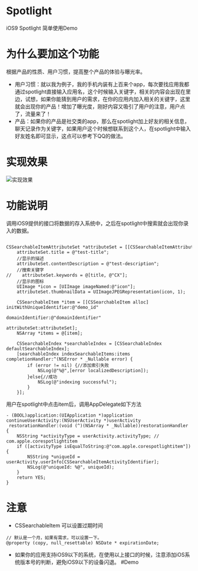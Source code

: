 # Spotlight
iOS9 Spotlight 简单使用Demo
# 为什么要加这个功能
根据产品的性质、用户习惯，提高整个产品的体验与曝光率。
- 用户习惯：就以我为例子，我的手机内装有上百来个app，每次要找应用我都通过spotlight直接输入应用名，这个时候输入关键字，相关的内容会出现在里边，试想，如果你能猜到用户的需求，在你的应用内加入相关的关键字，这里就会出现你的产品！增加了曝光度，刚好内容又吸引了用户的注意，用户点了，流量来了！
- 产品：如果你的产品是社交类的app，那么在spotlight加上好友的相关信息，聊天记录作为关键字，如果用户这个时候想联系到这个人，在spotlight中输入好友姓名即可显示，这点可以参考下QQ的做法。
# 实现效果
![实现效果](https://upload-images.jianshu.io/upload_images/2083012-5d1402032e7c4f04.png?imageMogr2/auto-orient/strip%7CimageView2/2/w/480)

# 功能说明
调用iOS9提供的接口将数据的存入系统中，之后在spotlight中搜索就会出现你录入的数据。

```
    CSSearchableItemAttributeSet *attributeSet = [[CSSearchableItemAttributeSet alloc] initWithItemContentType:@"Package"];
    attributeSet.title = @"test-title";
    //显示的描述
    attributeSet.contentDescription = @"test-description";
    //搜索关键字
//    attributeSet.keywords = @[title, @"CX"];
    //显示的图标
    UIImage *icon = [UIImage imageNamed:@"icon"];
    attributeSet.thumbnailData = UIImageJPEGRepresentation(icon, 1);

    CSSearchableItem *item = [[CSSearchableItem alloc] initWithUniqueIdentifier:@"demo_id"
                                                               domainIdentifier:@"domainIdentifier"
                                                                   attributeSet:attributeSet];
    NSArray *items = @[item];
    
    CSSearchableIndex *searchableIndex = [CSSearchableIndex defaultSearchableIndex];
    [searchableIndex indexSearchableItems:items completionHandler:^(NSError * _Nullable error) {
        if (error != nil) {//添加索引失败
            NSLog(@"%@",[error localizedDescription]);
        }else{//成功
            NSLog(@"indexing successful");
        }
    }];
```

用户在spotlight中点击item后，调用AppDelegate如下方法
```
- (BOOL)application:(UIApplication *)application
continueUserActivity:(NSUserActivity *)userActivity
 restorationHandler:(void (^)(NSArray * _Nullable))restorationHandler
{
    NSString *activityType = userActivity.activityType; // com.apple.corespotlightitem
    if ([activityType isEqualToString:@"com.apple.corespotlightitem"]) {
        NSString *uniqueId = userActivity.userInfo[CSSearchableItemActivityIdentifier];
        NSLog(@"uniqueId: %@", uniqueId);
    }
    return YES;
}
```
# 注意

- CSSearchableItem 可以设置过期时间
```
// 默认是一个月，如果有需求，可以设置一下。
@property (copy, null_resettable) NSDate * expirationDate;
```
- 如果你的应用支持iOS9以下的系统，在使用以上接口的时候，注意添加iOS系统版本号的判断，避免iOS9以下的设备闪退。
#Demo

